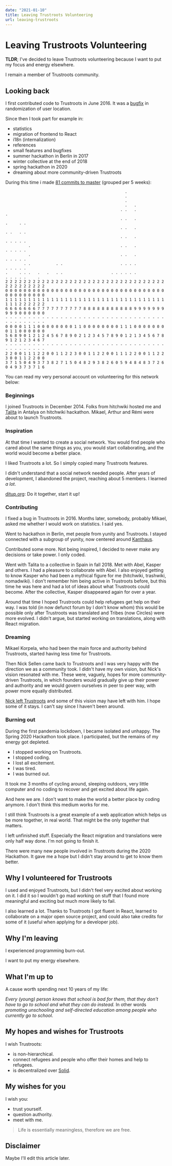 ```yaml
---
date: "2021-01-10"
title: Leaving Trustroots Volunteering
url: leaving-trustroots
---
```


# Leaving Trustroots Volunteering

**TLDR**; I've decided to leave Trustroots volunteering because I want to put my focus and energy elsewhere.

I remain a member of Trustroots community.

## Looking back

I first contributed code to Trustroots in June 2016. It was a [bugfix](https://github.com/Trustroots/trustroots/pull/361) in randomization of user location.

Since then I took part for example in:

- statistics
- migration of frontend to React
- i18n (internalization)
- references
- small features and bugfixes
- summer hackathon in Berlin in 2017
- winter collective at the end of 2018
- spring hackathon in 2020
- dreaming about more community-driven Trustroots

During this time i made [81 commits to master](https://github.com/Trustroots/trustroots/commits?author=mrkvon) (grouped per 5 weeks):

```
                                                    .
                                                    .
                                                    .
                                                    .   .
                                                  . .   .               .
                                                  . .   .               .     . .
                                                  . .   .               . .   . .
                                                  . .   .               . . . . .
          .                                       . .   .               . . . . .
          .                                       . .   .               . . . . .
        . .           . .                         . . . .               . . . . .
.     . . .   .   .   . .                     . . . . . .               . . . . .     .
2 2 2 2 2 2 2 2 2 2 2 2 2 2 2 2 2 2 2 2 2 2 2 2 2 2 2 2 2 2 2 2 2 2 2 2 2 2 2 2 2 2 2 2
0 0 0 0 0 0 0 0 0 0 0 0 0 0 0 0 0 0 0 0 0 0 0 0 0 0 0 0 0 0 0 0 0 0 0 0 0 0 0 0 0 0 0 0
1 1 1 1 1 1 1 1 1 1 1 1 1 1 1 1 1 1 1 1 1 1 1 1 1 1 1 1 1 1 1 1 1 1 1 1 1 1 2 2 2 2 2 2
6 6 6 6 6 6 6 7 7 7 7 7 7 7 7 7 7 8 8 8 8 8 8 8 8 8 8 8 9 9 9 9 9 9 9 9 9 9 0 0 0 0 0 0
- - - - - - - - - - - - - - - - - - - - - - - - - - - - - - - - - - - - - - - - - - - -
0 0 0 0 1 1 1 0 0 0 0 0 0 0 0 1 1 0 0 0 0 0 0 0 0 1 1 1 0 0 0 0 0 0 0 0 1 1 0 0 0 0 0 0
5 6 8 9 0 1 2 1 2 4 5 6 7 8 9 0 2 1 2 3 4 5 7 8 9 0 1 2 1 3 4 5 6 7 8 9 1 2 1 2 3 4 6 7
- - - - - - - - - - - - - - - - - - - - - - - - - - - - - - - - - - - - - - - - - - - -
2 2 0 0 1 1 1 2 2 0 0 1 1 2 2 3 0 0 1 1 2 2 0 0 1 1 1 2 2 0 0 1 1 2 2 3 0 0 1 1 2 2 0 0
3 7 1 5 0 4 9 3 7 3 8 2 7 1 5 0 4 8 2 9 3 8 2 6 0 5 9 4 8 4 8 3 7 2 6 0 4 9 3 7 3 7 1 6
```

You can read my very personal account on volunteering for this network below:

### Beginnings

I joined Trustroots in December 2014. Folks from hitchwiki hosted me and [Talita](https://www.trustroots.org/profile/smarkaty) in Antalya on hitchwiki hackathon. Mikael, Arthur and Rémi were about to launch Trustroots.

### Inspiration

At that time I wanted to create a social network. You would find people who cared about the same things as you, you would start collaborating, and the world would become a better place.

I liked Trustroots a lot. So I simply copied many Trustroots features.

I didn't understand that a social network needed people. After years of development, I abandoned the project, reaching about 5 members. I learned _a lot_.

[ditup.org](https://ditup.org): Do it together, start it up!

### Contributing

I fixed a bug in Trustroots in 2016. Months later, somebody, probably Mikael, asked me whether I would work on statistics. I said yes.

Went to hackathon in Berlin, met people from yunity and Trustroots. I stayed connected with a subgroup of yunity, now centered around [Kanthaus](https://kanthaus.online).

Contributed some more. Not being inspired, I decided to never make any decisions or take power. I only coded.

Went with Talita to a collective in Spain in fall 2018. Met with Abel, Kasper and others. I had a pleasure to collaborate with Abel. I also enjoyed getting to know Kasper who had been a mythical figure for me (hitchwiki, trashwiki, nomadwiki). I don't remember him being active in Trustroots before, but this time he was here and had a lot of ideas about what Trustroots could become. After the collective, Kasper disappeared again for over a year.

Around that time I hoped Trustroots could help refugees get help on their way. I was told (in now defunct forum by I don't know whom) this would be possible only after Trustroots was translated and Tribes (now Circles) were more evolved. I didn't argue, but started working on translations, along with React migration.

### Dreaming

Mikael Korpela, who had been the main force and authority behind Trustroots, started having less time for Trustroots.

Then Nick Sellen came back to Trustroots and I was very happy with the direction we as a community took. I didn't have my own vision, but Nick's vision resonated with me. These were, vaguely, hopes for more community-driven Trustroots, in which founders would gradually give up their power and authority and we would govern ourselves in peer to peer way, with power more equally distributed.

[Nick left Trustroots](https://nicksellen.co.uk/writing/2020/07/15/departure-from-trustroots) and some of this vision may have left with him. I hope some of it stays. I can't say since I haven't been around.

### Burning out

During the first pandemia lockdown, I became isolated and unhappy. The Spring 2020 Hackathon took place. I participated, but the remains of my energy got depleted.

- I stopped working on Trustroots.
- I stopped coding.
- I lost all excitement.
- I was tired.
- I was burned out.

It took me 3 months of cycling around, sleeping outdoors, very little computer and no coding to recover and get excited about life again.

And here we are. I don't want to make the world a better place by coding anymore. I don't think this medium works for me.

I still think Trustroots is a great example of a web application which helps us be more together, in real world. That might be the only _together_ that matters.

I left unfinished stuff. Especially the React migration and translations were only half way done. I'm not going to finish it.

There were many new people involved in Trustroots during the 2020 Hackathon. It gave me a hope but I didn't stay around to get to know them better.

## Why I volunteered for Trustroots

I used and enjoyed Trustroots, but I didn't feel very excited about working on it. I did it so I wouldn't go mad working on stuff that I found more meaningful and exciting but much more likely to fail.

I also learned a lot. Thanks to Trustroots I got fluent in React, learned to collaborate on a major open source project, and could also take credits for some of it (useful when applying for a developer job).

## Why I'm leaving

I experienced programming burn-out.

I want to put my energy elsewhere.

## What I'm up to

A cause worth spending next 10 years of my life:

_Every (young) person knows that school is bad for them, that they don't have to go to school and what they can do instead._ In other words _promoting unschooling and self-directed education among people who currently go to school_.

## My hopes and wishes for Trustroots

I wish Trustroots:

- is non-hierarchical.
- connect refugees and people who offer their homes and help to refugees.
- is decentralized over [Solid](https://solidproject.org).

## My wishes for you

I wish you:

- trust yourself.
- question authority.
- meet with me.

> Life is essentially meaningless, therefore we are free.

## Disclaimer

Maybe I'll edit this article later.
